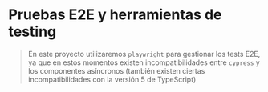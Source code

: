 # Pruebas E2E y herramientas de testing

> En este proyecto utilizaremos `playwright` para gestionar los tests E2E, ya que en estos momentos existen incompatibilidades entre `cypress` y los componentes asíncronos (también existen ciertas incompatibilidades con la versión 5 de TypeScript)
